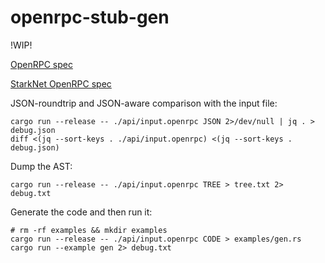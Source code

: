 openrpc-stub-gen
================

!WIP!

[OpenRPC spec](https://spec.open-rpc.org/)

[StarkNet OpenRPC spec](https://github.com/starkware-libs/starknet-specs)

JSON-roundtrip and JSON-aware comparison with the input file:

```
cargo run --release -- ./api/input.openrpc JSON 2>/dev/null | jq . > debug.json
diff <(jq --sort-keys . ./api/input.openrpc) <(jq --sort-keys . debug.json)
```

Dump the AST:

```
cargo run --release -- ./api/input.openrpc TREE > tree.txt 2> debug.txt
```

Generate the code and then run it:

```
# rm -rf examples && mkdir examples
cargo run --release -- ./api/input.openrpc CODE > examples/gen.rs
cargo run --example gen 2> debug.txt
```

